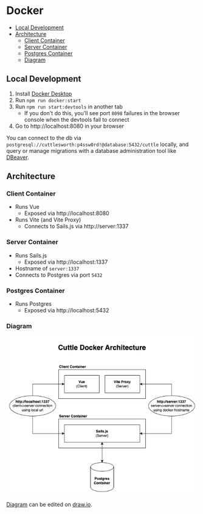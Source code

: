 # Docker

- [Local Development](#local-development)
- [Architecture](#architecture)
  - [Client Container](#client-container)
  - [Server Container](#server-container)
  - [Postgres Container](#postgres-container)
  - [Diagram](#diagram)


## Local Development

1. Install [Docker Desktop](https://www.docker.com/products/docker-desktop/)
2. Run `npm run docker:start`
3. Run `npm run start:devtools` in another tab
   - If you don't do this, you'll see port `8098` failures in the browser console when the devtools fail to connect
4. Go to http://localhost:8080 in your browser

You can connect to the db via `postgresql://cuttlesworth:p4ssw0rd!@database:5432/cuttle` locally, and query or manage migrations with a database administration tool like [DBeaver](https://dbeaver.io/).

## Architecture

### Client Container

- Runs Vue
  - Exposed via http://localhost:8080
- Runs Vite (and Vite Proxy)
  - Connects to Sails.js via http://server:1337

### Server Container

- Runs Sails.js
  - Exposed via http://localhost:1337
- Hostname of `server:1337`
- Connects to Postgres via port `5432`

### Postgres Container

- Runs Postgres
  - Exposed via http://localhost:5432

### Diagram

![Architectural Diagram](./architecture-diagram.png)

[Diagram](./architecture-diagram.drawio) can be edited on [draw.io](https://app.diagrams.net/).

